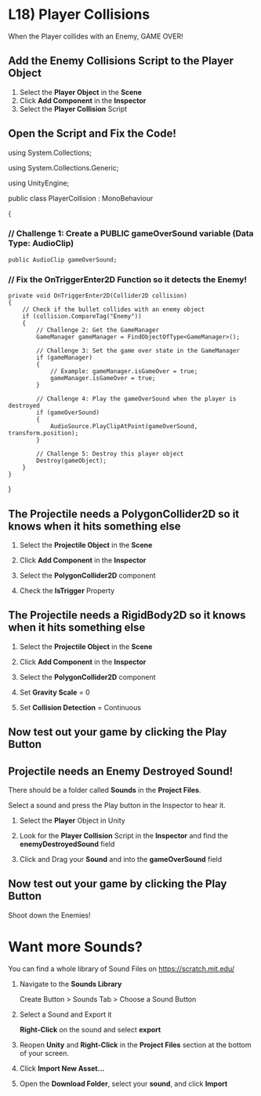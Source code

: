 # L18) Player Collisions

When the Player collides with an Enemy, GAME OVER!

## Add the Enemy Collisions Script to the Player Object

1. Select the **Player Object** in the **Scene**
2. Click **Add Component** in the **Inspector**
3. Select the **Player Collision** Script

## Open the Script and Fix the Code!

using System.Collections;

using System.Collections.Generic;

using UnityEngine;

public class PlayerCollision : MonoBehaviour

{

### // Challenge 1: Create a PUBLIC gameOverSound variable (Data Type: AudioClip)
    public AudioClip gameOverSound;

### // Fix the OnTriggerEnter2D Function so it detects the Enemy!
    private void OnTriggerEnter2D(Collider2D collision)
    {
        // Check if the bullet collides with an enemy object
        if (collision.CompareTag("Enemy"))
        {
            // Challenge 2: Get the GameManager
            GameManager gameManager = FindObjectOfType<GameManager>();

            // Challenge 3: Set the game over state in the GameManager
            if (gameManager)
            {
                // Example: gameManager.isGameOver = true;
                gameManager.isGameOver = true;
            }

            // Challenge 4: Play the gameOverSound when the player is destroyed
            if (gameOverSound)
            {
                AudioSource.PlayClipAtPoint(gameOverSound, transform.position);
            }

            // Challenge 5: Destroy this player object
            Destroy(gameObject);
        }
    }
}


## The Projectile needs a PolygonCollider2D so it knows when it hits something else

1. Select the **Projectile Object** in the **Scene**

2. Click **Add Component** in the **Inspector**
3. Select the **PolygonCollider2D** component
4. Check the **IsTrigger** Property

## The Projectile needs a RigidBody2D so it knows when it hits something else

1. Select the **Projectile Object** in the **Scene**

2. Click **Add Component** in the **Inspector**
3. Select the **PolygonCollider2D** component
4. Set **Gravity Scale** = 0
5. Set **Collision Detection** = Continuous

## Now test out your game by clicking the Play Button


## Projectile needs an Enemy Destroyed Sound!

There should be a folder called **Sounds** in the **Project Files**.

Select a sound and press the Play button in the Inspector to hear it.

1) Select the **Player** Object in Unity

2) Look for the **Player Collision** Script in the **Inspector** and find the **enemyDestroyedSound** field
2) Click and Drag your **Sound** and into the **gameOverSound** field 

## Now test out your game by clicking the Play Button

Shoot down the Enemies!

# Want more Sounds?

You can find a whole library of Sound Files on https://scratch.mit.edu/

1) Navigate to the **Sounds Library**

    Create Button > Sounds Tab > Choose a Sound Button

2) Select a Sound and Export it
    
    **Right-Click** on the sound and select **export**

3) Reopen **Unity** and **Right-Click** in the **Project Files** section at the bottom of your screen.
4) Click **Import New Asset...**
5) Open the **Download Folder**, select your **sound**, and click **Import**